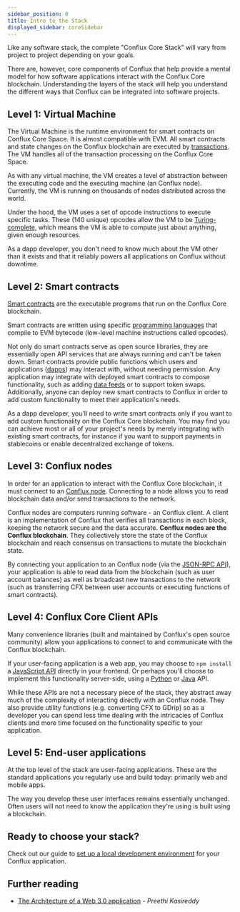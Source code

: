 ```yaml
---
sidebar_position: 0
title: Intro to the Stack
displayed_sidebar: coreSidebar
---
```


Like any software stack, the complete "Conflux Core Stack" will vary from project to project depending on your goals.

There are, however, core components of Conflux that help provide a mental model for how software applications interact with the Conflux Core blockchain. Understanding the layers of the stack will help you understand the different ways that Conflux can be integrated into software projects.

## Level 1: Virtual Machine

The Virtual Machine is the runtime environment for smart contracts on Conflux Core Space. It is almost compatible with EVM. All smart contracts and state changes on the Conflux blockchain are executed by [transactions](../core-space-basics/transactions/overview.md). The VM handles all of the transaction processing on the Conflux Core Space.

As with any virtual machine, the VM creates a level of abstraction between the executing code and the executing machine (an Conflux node). Currently, the VM is running on thousands of nodes distributed across the world.

Under the hood, the VM uses a set of opcode instructions to execute specific tasks. These (140 unique) opcodes allow the VM to be [Turing-complete](https://en.wikipedia.org/wiki/Turing_completeness), which means the VM is able to compute just about anything, given enough resources.

As a dapp developer, you don't need to know much about the VM other than it exists and that it reliably powers all applications on Conflux without downtime.

## Level 2: Smart contracts

[Smart contracts](./smart-contracts.md) are the executable programs that run on the Conflux Core blockchain.

Smart contracts are written using specific [programming languages](.) that compile to EVM bytecode (low-level machine instructions called opcodes).

Not only do smart contracts serve as open source libraries, they are essentially open API services that are always running and can't be taken down. Smart contracts provide public functions which users and applications ([dapps](.)) may interact with, without needing permission. Any application may integrate with deployed smart contracts to compose functionality, such as adding [data feeds](.) or to support token swaps. Additionally, anyone can deploy new smart contracts to Conflux in order to add custom functionality to meet their application's needs.

As a dapp developer, you'll need to write smart contracts only if you want to add custom functionality on the Conflux Core blockchain. You may find you can achieve most or all of your project's needs by merely integrating with existing smart contracts, for instance if you want to support payments in stablecoins or enable decentralized exchange of tokens.

## Level 3: Conflux nodes

In order for an application to interact with the Conflux Core blockchain, it must connect to an [Conflux node](../../general/run-a-node/Overview.md). Connecting to a node allows you to read blockchain data and/or send transactions to the network.

Conflux nodes are computers running software - an Conflux client. A client is an implementation of Conflux that verifies all transactions in each block, keeping the network secure and the data accurate. **Conflux nodes are the Conflux blockchain**. They collectively store the state of the Conflux blockchain and reach consensus on transactions to mutate the blockchain state.

By connecting your application to an Conflux node (via the [JSON-RPC API](./json-rpc/)), your application is able to read data from the blockchain (such as user account balances) as well as broadcast new transactions to the network (such as transferring CFX between user accounts or executing functions of smart contracts).

## Level 4: Conflux Core Client APIs

Many convenience libraries (built and maintained by Conflux's open source community) allow your applications to connect to and communicate with the Conflux blockchain.

If your user-facing application is a web app, you may choose to `npm install` a [JavaScript API](.) directly in your frontend. Or perhaps you'll choose to implement this functionality server-side, using a [Python](.) or [Java](.) API.

While these APIs are not a necessary piece of the stack, they abstract away much of the complexity of interacting directly with an Conflux node. They also provide utility functions (e.g. converting CFX to GDrip) so as a developer you can spend less time dealing with the intricacies of Conflux clients and more time focused on the functionality specific to your application.

## Level 5: End-user applications

At the top level of the stack are user-facing applications. These are the standard applications you regularly use and build today: primarily web and mobile apps.

The way you develop these user interfaces remains essentially unchanged. Often users will not need to know the application they're using is built using a blockchain.

## Ready to choose your stack?

Check out our guide to [set up a local development environment](.) for your Conflux application.

## Further reading

- [The Architecture of a Web 3.0 application](https://www.preethikasireddy.com/post/the-architecture-of-a-web-3-0-application) - _Preethi Kasireddy_
